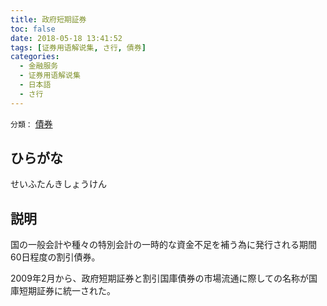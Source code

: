 ```yaml
---
title: 政府短期証券
toc: false
date: 2018-05-18 13:41:52
tags: [证券用语解说集, さ行, 債券]
categories:
  - 金融服务
  - 证券用语解说集
  - 日本語
  - さ行
---
```


`分類：` [債券](/tags/債券/)

## ひらがな

せいふたんきしょうけん

## 説明

国の一般会計や種々の特別会計の一時的な資金不足を補う為に発行される期間60日程度の割引債券。

2009年2月から、政府短期証券と割引国庫債券の市場流通に際しての名称が国庫短期証券に統一された。

